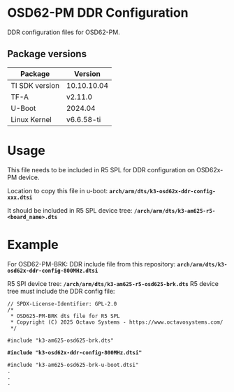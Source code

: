 # OSD62-PM DDR Configuration
DDR configuration files for OSD62-PM. 

## Package versions
| Package | Version | 
| ------- | ------- | 
| TI SDK version | 10.10.10.04 |
| TF-A | v2.11.0 |
| U-Boot | 2024.04 | 
| Linux Kernel | v6.6.58-ti | 

# Usage
This file needs to be included in R5 SPL for DDR configuration on OSD62x-PM device. 

Location to copy this file in u-boot: **`arch/arm/dts/k3-osd62x-ddr-config-xxx.dtsi`**

It should be included in R5 SPL device tree: **`/arch/arm/dts/k3-am625-r5-<board_name>.dts`**

# Example
For OSD62-PM-BRK:
DDR include file from this repository: **`arch/arm/dts/k3-osd62x-ddr-config-800MHz.dtsi`**

R5 SPl device tree: **`/arch/arm/dts/k3-am625-r5-osd625-brk.dts`**
R5 device tree must include the DDR config file:
```
// SPDX-License-Identifier: GPL-2.0
/*
 * OSD625-PM-BRK dts file for R5 SPL
 * Copyright (C) 2025 Octavo Systems - https://www.octavosystems.com/
 */

#include "k3-am625-osd625-brk.dts"
```
**`#include "k3-osd62x-ddr-config-800MHz.dtsi"`**
```#include "k3-am62-ddr.dtsi"
#include "k3-am625-osd625-brk-u-boot.dtsi"
.
.
.
```
